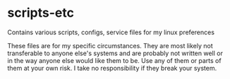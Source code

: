 # scripts-etc
Contains various scripts, configs, service files for my linux preferences

These files are for my specific circumstances. They are most likely not transferable to anyone else's systems and are probably not written well or in the way anyone else would like them to be. Use any of them or parts of them at your own risk. I take no responsibility if they break your system.
